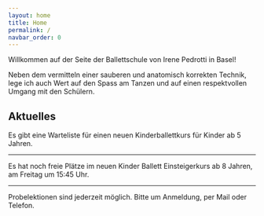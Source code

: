 ```yaml
---
layout: home
title: Home
permalink: /
navbar_order: 0
---
```


Willkommen auf der Seite der Ballettschule von Irene Pedrotti in Basel!

Neben dem vermitteln einer sauberen und anatomisch korrekten Technik, lege ich auch Wert auf den Spass am Tanzen und auf einen respektvollen Umgang mit den Schülern.

## Aktuelles

Es gibt eine Warteliste für einen neuen Kinderballettkurs für Kinder ab 5 Jahren.

---

Es hat noch freie Plätze im neuen Kinder Ballett Einsteigerkurs ab 8 Jahren, am Freitag um 15:45 Uhr.

---

Probelektionen sind jederzeit möglich. Bitte um Anmeldung, per Mail oder Telefon.
